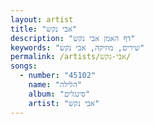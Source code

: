 ```yaml
---
layout: artist
title: "אבי נקש"
description: "דף האמן אבי נקש"
keywords: "שירים, מוזיקה, אבי נקש"
permalink: /artists/אבי-נקש/
songs:
  - number: "45102"
    name: "הלילה"
    album: "סינגלים"
    artist: "אבי נקש"
---
```

